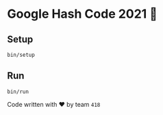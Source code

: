 # Google Hash Code 2021 🎉

## Setup
```shell
bin/setup
```

## Run
```shell
bin/run
```

Code written with ❤️ by team `418`
